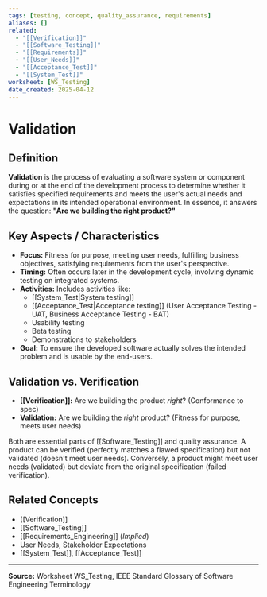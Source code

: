 ```yaml
---
tags: [testing, concept, quality_assurance, requirements]
aliases: []
related:
  - "[[Verification]]"
  - "[[Software_Testing]]"
  - "[[Requirements]]"
  - "[[User_Needs]]"
  - "[[Acceptance_Test]]"
  - "[[System_Test]]"
worksheet: [WS_Testing]
date_created: 2025-04-12
---
```

# Validation

## Definition

**Validation** is the process of evaluating a software system or component during or at the end of the development process to determine whether it satisfies specified requirements and meets the user's actual needs and expectations in its intended operational environment. In essence, it answers the question: **"Are we building the right product?"**

## Key Aspects / Characteristics

- **Focus:** Fitness for purpose, meeting user needs, fulfilling business objectives, satisfying requirements from the user's perspective.
- **Timing:** Often occurs later in the development cycle, involving dynamic testing on integrated systems.
- **Activities:** Includes activities like:
    - [[System_Test|System testing]]
    - [[Acceptance_Test|Acceptance testing]] (User Acceptance Testing - UAT, Business Acceptance Testing - BAT)
    - Usability testing
    - Beta testing
    - Demonstrations to stakeholders
- **Goal:** To ensure the developed software actually solves the intended problem and is usable by the end-users.

## Validation vs. Verification

- **[[Verification]]:** Are we building the product *right*? (Conformance to spec)
- **Validation:** Are we building the *right* product? (Fitness for purpose, meets user needs)

Both are essential parts of [[Software_Testing]] and quality assurance. A product can be verified (perfectly matches a flawed specification) but not validated (doesn't meet user needs). Conversely, a product might meet user needs (validated) but deviate from the original specification (failed verification).

## Related Concepts
- [[Verification]]
- [[Software_Testing]]
- [[Requirements_Engineering]] (*Implied*)
- User Needs, Stakeholder Expectations
- [[System_Test]], [[Acceptance_Test]]

---
**Source:** Worksheet WS_Testing, IEEE Standard Glossary of Software Engineering Terminology